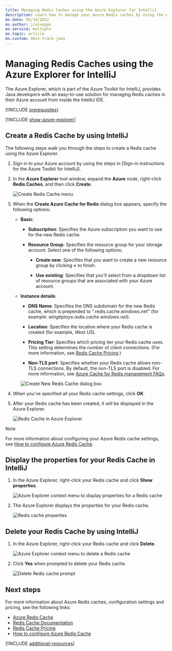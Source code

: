 ```yaml
---
title: Managing Redis Caches using the Azure Explorer for IntelliJ
description: Learn how to manage your Azure Redis caches by using the Azure Explorer for IntelliJ.
ms.date: 03/14/2022
ms.author: jialuogan
ms.service: multiple
ms.topic: article
ms.custom: devx-track-java
---
```


# Managing Redis Caches using the Azure Explorer for IntelliJ

The Azure Explorer, which is part of the Azure Toolkit for IntelliJ, provides Java developers with an easy-to-use solution for managing Redis caches in their Azure account from inside the IntelliJ IDE.

[!INCLUDE [prerequisites](includes/prerequisites.md)]

[!INCLUDE [show-azure-explorer](includes/show-azure-explorer.md)]

## Create a Redis Cache by using IntelliJ

The following steps walk you through the steps to create a Redis cache using the Azure Explorer.

1. Sign in to your Azure account by using the steps in [Sign-in instructions for the Azure Toolkit for IntelliJ].

1. In the **Azure Explorer** tool window, expand the **Azure** node, right-click **Redis Caches**, and then click **Create**.

   ![Create Redis Cache menu][CR01]

1. When the **Create Azure Cache for Redis** dialog box appears, specify the following options:

   * **Basic**:

      * **Subscription**: Specifies the Azure subscription you want to use for the new Redis cache.

      * **Resource Group**: Specifies the resource group for your storage account. Select one of the following options:

         * **Create new**: Specifies that you want to create a new resource group by clicking **+** to finish.

         * **Use existing**: Specifies that you'll select from a dropdown list of resource groups that are associated with your Azure account.

   * **Instance details**:

      * **DNS Name**: Specifies the DNS subdomain for the new Redis cache, which is prepended to ".redis.cache.windows.net" (for example: *wingtiptoys.redis.cache.windows.net*).

      * **Location**: Specifies the location where your Redis cache is created (for example, *West US*).

      * **Pricing Tier**: Specifies which pricing tier your Redis cache uses. This setting determines the number of client connections. (For more information, see [Redis Cache Pricing].)

      * **Non-TLS port**: Specifies whether your Redis cache allows non-TLS connections. By default, the non-TLS port is disabled. For more information, see [Azure Cache for Redis management FAQs].

      ![Create New Redis Cache dialog box][CR02]

1. When you've specified all your Redis cache settings, click **OK**.

1. After your Redis cache has been created, it will be displayed in the Azure Explorer.

   ![Redis Cache in Azure Explorer][CR03]

> [!NOTE]
> For more information about configuring your Azure Redis cache settings, see [How to configure Azure Redis Cache].

## Display the properties for your Redis Cache in IntelliJ

1. In the Azure Explorer, right-click your Redis cache and click **Show properties**.

   ![Azure Explorer context menu to display properties for a Redis cache][SP01]

1. The Azure Explorer displays the properties for your Redis cache.

   ![Redis cache properties][SP02]

## Delete your Redis Cache by using IntelliJ

1. In the Azure Explorer, right-click your Redis cache and click **Delete**.

   ![Azure Explorer context menu to delete a Redis cache][DE01]

1. Click **Yes** when prompted to delete your Redis cache.

   ![Delete Redis cache prompt][DE02]

## Next steps

For more information about Azure Redis caches, configuration settings and pricing, see the following links:

* [Azure Redis Cache]
* [Redis Cache Documentation]
* [Redis Cache Pricing]
* [How to configure Azure Redis Cache]

[!INCLUDE [additional-resources](includes/additional-resources.md)]

<!-- URL List -->

[Redis Cache Pricing]: https://azure.microsoft.com/pricing/details/cache/
[Azure Redis Cache]: https://azure.microsoft.com/services/cache/
[Azure Cache for Redis management FAQs]: /azure/azure-cache-for-redis/cache-management-faq
[Redis Cache Documentation]: /azure/redis-cache
[How to configure Azure Redis Cache]: /azure/redis-cache/cache-configure
[Sign In Instructions for the Azure Toolkit for IntelliJ]: ./sign-in-instructions.md

<!-- IMG List -->

[CR01]: media/managing-redis-caches-using-azure-explorer/CR01.png
[CR02]: media/managing-redis-caches-using-azure-explorer/CR02.png
[CR03]: media/managing-redis-caches-using-azure-explorer/CR03.png

[SP01]: media/managing-redis-caches-using-azure-explorer/SP01.png
[SP02]: media/managing-redis-caches-using-azure-explorer/SP02.png

[DE01]: media/managing-redis-caches-using-azure-explorer/DE01.png
[DE02]: media/managing-redis-caches-using-azure-explorer/DE02.png
